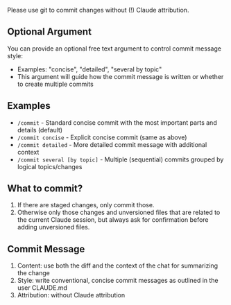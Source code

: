 Please use git to commit changes without (!) Claude attribution.

## Optional Argument

You can provide an optional free text argument to control commit message style:
- Examples: "concise", "detailed", "several by topic"
- This argument will guide how the commit message is written or whether to create multiple commits

## Examples

- `/commit` - Standard concise commit with the most important parts and details (default)
- `/commit concise` - Explicit concise commit (same as above)
- `/commit detailed` - More detailed commit message with additional context
- `/commit several [by topic]` - Multiple (sequential) commits grouped by logical topics/changes

## What to commit?

1. If there are staged changes, only commit those.
2. Otherwise only those changes and unversioned files that are related to the
   current Claude session, but always ask for confirmation before adding
   unversioned files.

## Commit Message

1. Content: use both the diff and the context of the chat for summarizing the change
2. Style: write conventional, concise commit messages as outlined in the user CLAUDE.md
3. Attribution: without Claude attribution
